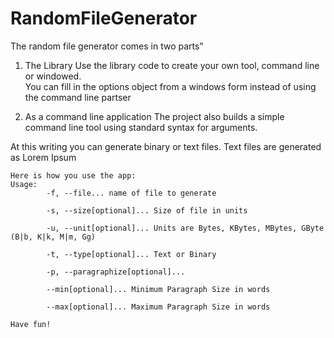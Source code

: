 # RandomFileGenerator

The random file generator comes in two parts"

1. The Library
Use the library code to create your own tool, command line or windowed.  
You can fill in the options object from a windows form instead of using the command line partser

2. As a command line application
The project also builds a simple command line tool using standard syntax for arguments.

At this writing you can generate binary or text files.  Text files are generated as Lorem Ipsum


```
Here is how you use the app:
Usage:
        -f, --file... name of file to generate

        -s, --size[optional]... Size of file in units

        -u, --unit[optional]... Units are Bytes, KBytes, MBytes, GByte (B|b, K|k, M|m, Gg)

        -t, --type[optional]... Text or Binary

        -p, --paragraphize[optional]...

        --min[optional]... Minimum Paragraph Size in words

        --max[optional]... Maximum Paragraph Size in words

Have fun!

```

